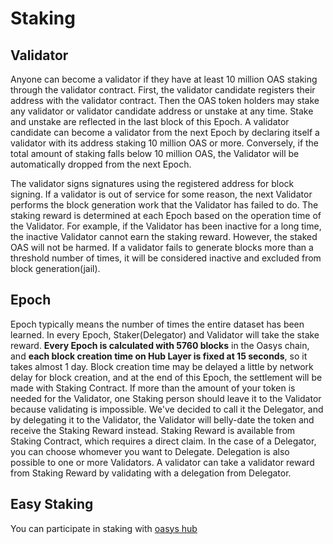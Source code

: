 # Staking

## Validator

Anyone can become a validator if they have at least 10 million OAS staking through the validator contract. First, the validator candidate registers their address with the validator contract. Then the OAS token holders may stake any validator or validator candidate address or unstake at any time. Stake and unstake are reflected in the last block of this Epoch. A validator candidate can become a validator from the next Epoch by declaring itself a validator with its address staking 10 million OAS or more. Conversely, if the total amount of staking falls below 10 million OAS, the Validator will be automatically dropped from the next Epoch.

The validator signs signatures using the registered address for block signing. If a validator is out of service for some reason, the next Validator performs the block generation work that the Validator has failed to do. The staking reward is determined at each Epoch based on the operation time of the Validator. For example, if the Validator has been inactive for a long time, the inactive Validator cannot earn the staking reward. However, the staked OAS will not be harmed. If a validator fails to generate blocks more than a threshold number of times, it will be considered inactive and excluded from block generation(jail).

## Epoch

Epoch typically means the number of times the entire dataset has been learned. In every Epoch, Staker(Delegator) and Validator will take the stake reward. 
**Every Epoch is calculated with 5760 blocks** in the Oasys chain, and **each block creation time on Hub Layer is fixed at 15 seconds**, so it takes almost 1 day. 
Block creation time may be delayed a little by network delay for block creation, and at the end of this Epoch, the settlement will be made with Staking Contract. 
If more than the amount of your token is needed for the Validator, one Staking person should leave it to the Validator because validating is impossible. 
We've decided to call it the Delegator, and by delegating it to the Validator, the Validator will belly-date the token and receive the Staking Reward instead. 
Staking Reward is available from Staking Contract, which requires a direct claim. 
In the case of a Delegator, you can choose whomever you want to Delegate. Delegation is also possible to one or more Validators. A validator can take a validator reward from Staking Reward by validating with a delegation from Delegator.

## Easy Staking 

You can participate in staking with [oasys hub](https://hub.oasys.games)

